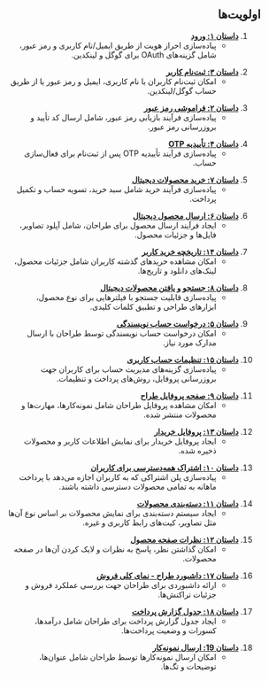 <div dir="rtl">

## اولویت‌ها

<div dir="rtl">
  
1. **[داستان ۱: ورود](./story.md#story-1-login)**  
   - پیاده‌سازی احراز هویت از طریق ایمیل/نام کاربری و رمز عبور، شامل گزینه‌های OAuth برای گوگل و لینکدین.
</div>

<div dir="rtl">
  
2. **[داستان ۳: ثبت‌نام کاربر](./story.md#story-3-user-registration)**  
   - امکان ثبت‌نام کاربران با نام کاربری، ایمیل و رمز عبور یا از طریق حساب گوگل/لینکدین.
</div>

<div dir="rtl">
  
3. **[داستان ۲: فراموشی رمز عبور](./story.md#story-2-forgot-password)**  
   - پیاده‌سازی فرآیند بازیابی رمز عبور، شامل ارسال کد تأیید و بروزرسانی رمز عبور.
</div>

<div dir="rtl">
  
4. **[داستان ۴: تأییدیه OTP](./story.md#story-4-otp-verification)**  
   - پیاده‌سازی فرآیند تأییدیه OTP پس از ثبت‌نام برای فعال‌سازی حساب.
</div>

<div dir="rtl">
  
5. **[داستان ۷: خرید محصولات دیجیتال](./story.md#story-7-purchasing-digital-products)**  
   - پیاده‌سازی فرآیند خرید شامل سبد خرید، تسویه حساب و تکمیل پرداخت.
</div>

<div dir="rtl">
  
6. **[داستان ۶: ارسال محصول دیجیتال](./story.md#story-6-digital-product-submission)**  
   - ایجاد فرآیند ارسال محصول برای طراحان، شامل آپلود تصاویر، فایل‌ها و جزئیات محصول.
</div>

<div dir="rtl">
  
7. **[داستان ۱۴: تاریخچه خرید کاربر](./story.md#story-14-user-purchase-history)**  
   - امکان مشاهده خریدهای گذشته کاربران شامل جزئیات محصول، لینک‌های دانلود و تاریخ‌ها.
</div>

<div dir="rtl">
  
8. **[داستان ۸: جستجو و یافتن محصولات دیجیتال](./story.md#story-8-searching-and-finding-digital-products)**  
   - پیاده‌سازی قابلیت جستجو با فیلترهایی برای نوع محصول، ابزارهای طراحی و تطبیق کلمات کلیدی.
</div>

<div dir="rtl">
  
9. **[داستان ۵: درخواست حساب نویسندگی](./story.md#story-5-author-account-request)**  
   - امکان درخواست حساب نویسندگی توسط طراحان با ارسال مدارک مورد نیاز.
</div>

<div dir="rtl">
  
10. **[داستان ۱۵: تنظیمات حساب کاربری](./story.md#story-15-user-account-settings)**  
    - پیاده‌سازی گزینه‌های مدیریت حساب برای کاربران جهت بروزرسانی پروفایل، روش‌های پرداخت و تنظیمات.
</div>

<div dir="rtl">
  
11. **[داستان ۹: صفحه پروفایل طراح](./story.md#story-9-designer-profile-page)**  
    - امکان مشاهده پروفایل طراحان شامل نمونه‌کارها، مهارت‌ها و محصولات منتشر شده.
</div>

<div dir="rtl">

  
12. **[داستان ۱۳: پروفایل خریدار](./story.md#story-13-buyer-profile)**  
    - ایجاد پروفایل خریدار برای نمایش اطلاعات کاربر و محصولات ذخیره شده.
</div>

<div dir="rtl">
  
13. **[داستان ۱۰: اشتراک همه‌دسترسی برای کاربران](./story.md#story-10-all-access-subscription-for-users)**  
    - پیاده‌سازی پلن اشتراکی که به کاربران اجازه می‌دهد با پرداخت ماهانه به تمامی محصولات دسترسی داشته باشند.
</div>

<div dir="rtl">
  
14. **[داستان ۱۱: دسته‌بندی محصولات](./story.md#story-11-product-categorization)**  
    - ایجاد سیستم دسته‌بندی برای نمایش محصولات بر اساس نوع آن‌ها مثل تصاویر، کیت‌های رابط کاربری و غیره.
</div>

<div dir="rtl">
  
15. **[داستان ۱۲: نظرات صفحه محصول](./story.md#story-12-product-page-comments)**  
    - امکان گذاشتن نظر، پاسخ به نظرات و لایک کردن آن‌ها در صفحه محصولات.
</div>

<div dir="rtl">
  
16. **[داستان ۱۷: داشبورد طراح - نمای کلی فروش](./story.md#story-17-title-designer-dashboard-sales-overview)**  
    - ارائه داشبوردی برای طراحان جهت بررسی عملکرد فروش و جزئیات تراکنش‌ها.
</div>

<div dir="rtl">
  
17. **[داستان ۱۸: جدول گزارش پرداخت](./story.md#story-17-payment-report-table)**  
    - ایجاد جدول گزارش پرداخت برای طراحان شامل درآمدها، کسورات و وضعیت پرداخت‌ها.
</div>

<div dir="rtl">
  
18. **[داستان 19: ارسال نمونه‌کار](./story.md#story-18-portfolio-submission)**  
    - امکان ارسال نمونه‌کارها توسط طراحان شامل عنوان‌ها، توضیحات و تگ‌ها.
</div>
